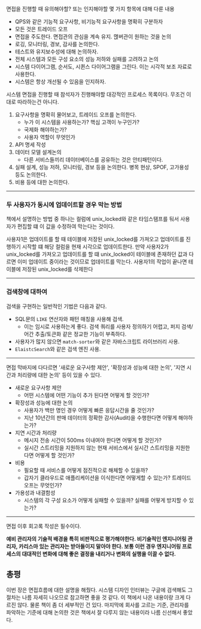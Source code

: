 면접을 진행할 때 유의해야할? 또는 인지해야할 몇 가지 항목에 대해 다룬 내용

- QPS와 같은 기능적 요구사항, 비기능적 요구사항을 명확히 구분하자
- 모든 것은 트레이드 오프
- 면접을 주도한다. 면접관의 관심을 계속 유지. 멵버관이 원하는 것을 논의
- 로깅, 모니터링, 경보, 감사를 논의한다.
- 테스트와 유지보수성에 대해 논의하자.
- 전체 시스템과 모든 구성 요소의 성능 저하와 실패를 고려하고 논의
- 시스템 다이어그램, 순서도, 시퀸스 다이어그램을 그린다. 이는 시각적 보조 자료로 사용한다.
- 시스템은 항상 개선될 수 있음을 인지하자.

시스템 면접을 진행할 때 참석자가 진행해야할 대강적인 프로세스 목록이다. 무조건 이대로 따라하는건 아니다.

1. 요구사항을 명확히 물어보고, 트레이드 오프를 논의한다.
    - 누가 이 시스템을 사용하는가? 핵심 고객이 누구인가?
    - 국제화 해야하는가?
    - 사용자 역할이 무엇인가
2. API 명세 작성
3. 데이터 모델 설계논의
    - 다른 서비스들끼리 데이터베이스를 공유하는 것은 안티패턴이다.
4. 실패 설계, 성능 저하, 모니터링, 경보 등을 논의한다. 병목 현상, SPOF, 고가용성 등도 논의한다.
5. 비용 등에 대한 논의한다.

-----

### 두 사용자가 동시에 업데이트할 경우 막는 방법

책에서 설명하는 방법 중 하나는 컬럼에 unix_locked와 같은 타임스탬프를 둬서 사용자가 편집할 떄 이 값을 수정하여 막는다는 것이다.

사용자1은 업데이트를 할 때 테이블에 저장된 unix_locked를 가져오고 업데이트를 진행하기 시작할 떄 해당 컬럼을 현재 시각으로 업데이트한다.
만약 사용자2가 unix_locked를 가져오고 업데이트를 할 떄 unix_locked이 테이블에 존재하던 값과 다르면 이미 업데이트 중이라는 것이므로 업데이트를 막는다.
사용자1의 작업이 끝나면 테이블에 저장된 unix_locked를 삭제한다 

-----

### 검색창에 대하여

검색을 구현하는 일반적인 기법은 다음과 같다.

- SQL문의 `LIKE` 연산자와 패턴 매칭을 사용해 검색.
    - 이는 임시로 사용하는게 좋다. 검색 쿼리를 사용자 정의하기 어렵고, 퍼지 검색/어간 추출/토큰화 같은 정교한 기능이 부족하다.
- 사용자가 많지 않으면 `match-sorter`와 같은 자바스크립트 라이브러리 사용.
- `ElaistcSearch`와 같은 검색 엔진 사용.


-----

면접 막바지에 다다르면 '새로운 요구사항 제안', '확장성과 성능에 대한 논의', '지연 시간과 처리량에 대한 논의' 등이 있을 수 있다.

- 새로운 요구사항 제안
    - 어떤 시스템에 어떤 기능이 추가 된다면 어떻게 할 것인가?
- 확장성과 성능에 대한 논의
    - 사용자가 백만 명인 경우 어떻게 빠른 응답시간을 줄 것인가?
    - 지난 10년간의 판매 데이터의 정확한 감사(Audit)을 수행한다면 어떻게 해야하는가?
- 지연 시간과 처리량
    - 메시지 전송 시간이 500ms 이내여야 한다면 어떻게 할 것인가?
    - 실시간 스트리밍을 지원하지 않는 현재 서비스에서 실시간 스트리밍을 지원한다면 어떻게 할 것인가?
- 비용
    - 필요할 때 서비스를 어떻게 점진적으로 해체할 수 있을까?
    - 갑자기 클라우드로 애플리케이션을 이식한다면 어떻게할 수 있는가? 트레이드 오프는 무엇인가?
- 가용성과 내결함성
    - 시스템의 각 구성 요소가 어떻게 실패할 수 있을까? 실패를 어떻게 방지할 수 있는가?

-----

면접 이후 회고록 작성은 필수이다.

**예비 관리자의 기술적 배경을 특히 비판적으로 평가해야한다. 비기술적인 엔지니어링 관리자, 카리스마 있는 관리자는 받아들이지 말아야 한다.
보통 이런 경우 엔지니어링 프로세스의 대대적인 변화에 대해 좋은 결정을 내리거나 변화의 실행을 이끌 수 없다.**

## 총평

이번 장은 면접흐름에 대한 설명을 해줬다. 시스템 디자인 인터뷰는 구글에 검색해도 그 절차는 나름 자세히 나오므로 참고하면 좋을 것 같다.
이 책에서 나온 내용이랑 크게 다르진 않다. 물론 책이 좀 더 세부적인 건 있다. 마지막에 회사를 고르는 기준, 관리자를 파악하는 기준에 대해 논의한 것은 
책에서 잘 다루지 않는 내용이라 나름 신선해서 좋았다.




